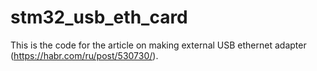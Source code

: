 # stm32_usb_eth_card

This is the code for the article on making external USB ethernet adapter (https://habr.com/ru/post/530730/).
